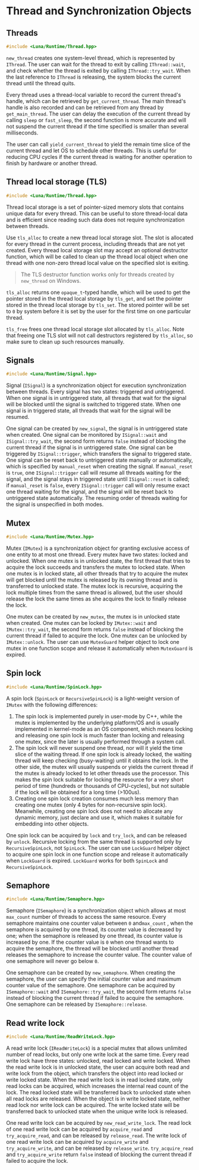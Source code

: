 # Thread and Synchronization Objects

## Threads

```c++
#include <Luna/Runtime/Thread.hpp>
```

`new_thread` creates one system-level thread, which is represented by `IThread`. The user can wait for the thread to exit by calling `IThread::wait`, and check whether the thread is exited by calling `IThread::try_wait`. When the last reference to `IThread` is releasing, the system blocks the current thread until the thread quits.

Every thread uses a thread-local variable to record the current thread's handle, which can be retrieved by `get_current_thread`. The main thread's handle is also recorded and can be retrieved from any thread by `get_main_thread`. The user can delay the execution of the current thread by calling `sleep` or `fast_sleep`, the second function is more accurate and will not suspend the current thread if the time specified is smaller than several milliseconds.

The user can call `yield_current_thread` to yield the remain time slice of the current thread and let OS to schedule other threads. This is useful for reducing CPU cycles if the current thread is waiting for another operation to finish by hardware or another thread.

## Thread local storage (TLS)

```c++
#include <Luna/Runtime/Thread.hpp>
```

Thread local storage is a set of pointer-sized memory slots that contains unique data for every thread. This can be useful to store thread-local data and is efficient since reading such data does not require synchronization between threads.

Use `tls_alloc` to create a new thread local storage slot. The slot is allocated for every thread in the current process, including threads that are not yet created. Every thread local storage slot may accept an optional destructor function, which will be called to clean up the thread local object when one thread with one non-zero thread local value on the specified slot is exiting.

> The TLS destructor function works only for threads created by `new_thread` on Windows.

`tls_alloc` returns one `opaque_t`-typed handle, which will be used to get the pointer stored in the thread local storage by `tls_get`, and set the pointer stored in the thread local storage by `tls_set`. The stored pointer will be set to `0` by system before it is set by the user for the first time on one particular thread.

`tls_free` frees one thread local storage slot allocated by `tls_alloc`. Note that freeing one TLS slot will not call destructors registered by `tls_alloc`, so make sure to clean up such resources manually.

## Signals

```c++
#include <Luna/Runtime/Signal.hpp>
```

Signal (`ISignal`) is a synchronization object for execution synchronization between threads. Every signal has two states: triggered and untriggered. When one signal is in untriggered state, all threads that wait for the signal will be blocked until the signal is switched to triggered state. When one signal is in triggered state, all threads that wait for the signal will be resumed.

One signal can be created by `new_signal`, the signal is in untriggered state when created. One signal can be monitored by `ISignal::wait` and `ISignal::try_wait`, the second form returns `false` instead of blocking the current thread if the signal is in untriggered state. One signal can be triggered by `ISignal::trigger`, which transfers the signal to triggered state. One signal can be reset back to untriggered state manually or automatically, which is specified by `manual_reset` when creating the signal. If `manual_reset` is `true`, one `ISignal::trigger` call will resume all threads waiting for the signal, and the signal stays in triggered state until `ISignal::reset` is called; if `manual_reset` is `false`, every `ISignal::trigger` call will only resume exact one thread waiting for the signal, and the signal will be reset back to untriggered state automatically. The resuming order of threads waiting for the signal is unspecified in both modes.

## Mutex

```c++
#include <Luna/Runtime/Mutex.hpp>
```

Mutex (`IMutex`) is a synchronization object for granting exclusive access of one entity to at most one thread. Every mutex have two states: locked and unlocked. When one mutex is in unlocked state, the first thread that tries to acquire the lock succeeds and transfers the mutex to locked state. When one mutex is in locked state, all other threads that try to acquire the mutex will get blocked until the mutex is released by its owning thread and is transferred to unlocked state. The mutex lock is recursive, acquiring the lock multiple times from the same thread is allowed, but the user should release the lock the same times as she acquires the lock to finally release the lock.

One mutex can be created by `new_mutex`, the mutex is in unlocked state when created. One mutex can be locked by `IMutex::wait` and `IMutex::try_wait`, the second form returns `false` instead of blocking the current thread if failed to acquire the lock. One mutex can be unlocked by `IMutex::unlock`. The user can use `MutexGuard` helper object to lock one mutex in one function scope and release it automatically when `MutexGuard` is expired.

## Spin lock

```c++
#include <Luna/Runtime/SpinLock.hpp>
```

A spin lock (`SpinLock` or `RecursiveSpinLock`) is a light-weight version of `IMutex` with the following differences:

1. The spin lock is implemented purely in user-mode by C++, while the mutex is implemented by the underlying platform/OS and is usually implemented in kernel-mode as an OS component, which means locking and releasing one spin lock is much faster than locking and releasing one mutex, since the later is usually performed through a system call.
2. The spin lock will never suspend one thread, nor will it yield the time slice of the waiting thread. If one spin lock is already locked, the waiting thread will keep checking (busy-waiting) until it obtains the lock. In the other side, the mutex will usually suspends or yields the current thread if the mutex is already locked to let other threads use the processor. This makes the spin lock suitable for locking the resource for a very short period of time (hundreds or thousands of CPU-cycles), but not suitable if the lock will be obtained for a long time (>100us).
3. Creating one spin lock creation consumes much less memory than creating one mutex (only 4 bytes for non-recursive spin lock). Meanwhile, creating one spin lock does not need to allocate any dynamic memory, just declare and use it, which makes it suitable for embedding into other objects.

One spin lock can be acquired by `lock` and `try_lock`, and can be released by `unlock`. Recursive locking from the same thread is supported only by `RecursiveSpinLock`, not `SpinLock`. The user can use `LockGuard` helper object to acquire one spin lock in one function scope and release it automatically when `LockGuard` is expired. `LockGuard` works for both `SpinLock`  and `RecursiveSpinLock`.

## Semaphore

```c++
#include <Luna/Runtime/Semaphore.hpp>
```

Semaphore (`ISemaphore`) is a synchronization object which allows at most `max_count` number of threads to access the same resource. Every semaphore maintains one counter value between `0` and`max_count` , when the semaphore is acquired by one thread, its counter value is decreased by one; when the semaphore is released by one thread, its counter value is increased by one. If the counter value is `0` when one thread wants to acquire the semaphore, the thread will be blocked until another thread releases the semaphore to increase the counter value. The counter value of one semaphore will never go below `0`.

One semaphore can be created by `new_semaphore`. When creating the semaphore, the user can specify the initial counter value and maximum counter value of the semaphore. One semaphore can be acquired by `ISemaphore::wait` and `ISemaphore::try_wait`, the second form returns `false` instead of blocking the current thread if failed to acquire the semaphore. One semaphore can be released by `ISemaphore::release`.

## Read write lock

```c++
#include <Luna/Runtime/ReadWriteLock.hpp>
```

A read write lock (`IReadWriteLock`) is a special mutex that allows unlimited number of read locks, but only one write lock at the same time. Every read write lock have three states: unlocked, read locked and write locked. When the read write lock is in unlocked state, the user can acquire both read and write lock from the object, which transfers the object into read locked or write locked state. When the read write lock is in read locked state, only read locks can be acquired, which increases the internal read count of the lock. The read locked state will be transferred back to unlocked state when all read locks are released. When the object is in write locked state, neither read lock nor write lock can be acquired. The write locked state will be transferred back to unlocked state when the unique write lock is released.

One read write lock can be acquired by `new_read_write_lock`. The read lock of one read write lock can be acquired by `acquire_read` and `try_acquire_read`, and can be released by `release_read`. The write lock of one read write lock can be acquired by `acquire_write` and `try_acquire_write`, and can be released by `release_write`. `try_acquire_read` and `try_acquire_write` return `false` instead of blocking the current thread if failed to acquire the lock.





